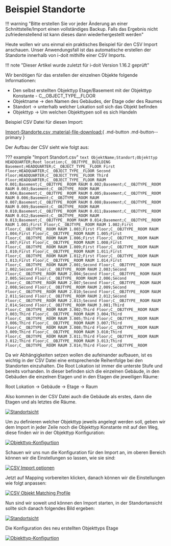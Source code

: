 # Beispiel Standorte

!!! warning "Bitte erstellen Sie vor jeder Änderung an einer Schnittstelle/Import einen vollständiges Backup. Falls das Ergebnis nicht zufriedenstellend ist kann dieses dann wiederhergestellt werden"

Heute wollen wir uns einmal ein praktisches Beispiel für den CSV Import anschauen.
Unser Anwendungsfall ist das automatische erstellen der Standorte innerhalb von i-doit mithilfe einer CSV Imports.

!!! note "Dieser Artikel wurde zuletzt für i-doit Version 1.16.2 geprüft"

Wir benötigen für das erstellen der einzelnen Objekte folgende Informationen:

-   Den selbst erstellten Objekttyp Etage/Basement mit der Objekttyp Konstante - C__OBJECT_TYPE__FLOOR
-   Objektname → den Namen des Gebäudes, der Etage oder des Raumes
-   Standort → unterhalb welcher Lokation soll sich das Objekt befinden
-   Objekttyp → Um welchen Objekttypen soll es sich Handeln

Beispiel CSV Datei für diesen Import:

[Import-Standorte.csv :material-file-download:](../../assets/images/de/daten-konsolidieren/csv-import/csv-standorte/Import-Standorte.csv){ .md-button .md-button--primary }

Der Aufbau der CSV sieht wie folgt aus:

??? example "Import Standort.csv"
    ```text
    ObjektName;Standort;Objekttyp
    HEADQUARTER;Root location;C__OBJTYPE__BUILDING
    Basement;HEADQUARTER;C__OBJECT_TYPE__FLOOR
    First Floor;HEADQUARTER;C__OBJECT_TYPE__FLOOR
    Second Floor;HEADQUARTER;C__OBJECT_TYPE__FLOOR
    Third Floor;HEADQUARTER;C__OBJECT_TYPE__FLOOR
    RAUM 0.001;Basement;C__OBJTYPE__ROOM
    RAUM 0.002;Basement;C__OBJTYPE__ROOM
    RAUM 0.003;Basement;C__OBJTYPE__ROOM
    RAUM 0.004;Basement;C__OBJTYPE__ROOM
    RAUM 0.005;Basement;C__OBJTYPE__ROOM
    RAUM 0.006;Basement;C__OBJTYPE__ROOM
    RAUM 0.007;Basement;C__OBJTYPE__ROOM
    RAUM 0.008;Basement;C__OBJTYPE__ROOM
    RAUM 0.009;Basement;C__OBJTYPE__ROOM
    RAUM 0.010;Basement;C__OBJTYPE__ROOM
    RAUM 0.011;Basement;C__OBJTYPE__ROOM
    RAUM 0.012;Basement;C__OBJTYPE__ROOM
    RAUM 0.013;Basement;C__OBJTYPE__ROOM
    RAUM 0.014;Basement;C__OBJTYPE__ROOM
    RAUM 1.001;First Floor;C__OBJTYPE__ROOM
    RAUM 1.002;First Floor;C__OBJTYPE__ROOM
    RAUM 1.003;First Floor;C__OBJTYPE__ROOM
    RAUM 1.004;First Floor;C__OBJTYPE__ROOM
    RAUM 1.005;First Floor;C__OBJTYPE__ROOM
    RAUM 1.006;First Floor;C__OBJTYPE__ROOM
    RAUM 1.007;First Floor;C__OBJTYPE__ROOM
    RAUM 1.008;First Floor;C__OBJTYPE__ROOM
    RAUM 1.009;First Floor;C__OBJTYPE__ROOM
    RAUM 1.010;First Floor;C__OBJTYPE__ROOM
    RAUM 1.011;First Floor;C__OBJTYPE__ROOM
    RAUM 1.012;First Floor;C__OBJTYPE__ROOM
    RAUM 1.013;First Floor;C__OBJTYPE__ROOM
    RAUM 1.014;First Floor;C__OBJTYPE__ROOM
    RAUM 2.001;Second Floor;C__OBJTYPE__ROOM
    RAUM 2.002;Second Floor;C__OBJTYPE__ROOM
    RAUM 2.003;Second Floor;C__OBJTYPE__ROOM
    RAUM 2.004;Second Floor;C__OBJTYPE__ROOM
    RAUM 2.005;Second Floor;C__OBJTYPE__ROOM
    RAUM 2.006;Second Floor;C__OBJTYPE__ROOM
    RAUM 2.007;Second Floor;C__OBJTYPE__ROOM
    RAUM 2.008;Second Floor;C__OBJTYPE__ROOM
    RAUM 2.009;Second Floor;C__OBJTYPE__ROOM
    RAUM 2.010;Second Floor;C__OBJTYPE__ROOM
    RAUM 2.011;Second Floor;C__OBJTYPE__ROOM
    RAUM 2.012;Second Floor;C__OBJTYPE__ROOM
    RAUM 2.013;Second Floor;C__OBJTYPE__ROOM
    RAUM 2.014;Second Floor;C__OBJTYPE__ROOM
    RAUM 3.001;Third Floor;C__OBJTYPE__ROOM
    RAUM 3.002;Third Floor;C__OBJTYPE__ROOM
    RAUM 3.003;Third Floor;C__OBJTYPE__ROOM
    RAUM 3.004;Third Floor;C__OBJTYPE__ROOM
    RAUM 3.005;Third Floor;C__OBJTYPE__ROOM
    RAUM 3.006;Third Floor;C__OBJTYPE__ROOM
    RAUM 3.007;Third Floor;C__OBJTYPE__ROOM
    RAUM 3.008;Third Floor;C__OBJTYPE__ROOM
    RAUM 3.009;Third Floor;C__OBJTYPE__ROOM
    RAUM 3.010;Third Floor;C__OBJTYPE__ROOM
    RAUM 3.011;Third Floor;C__OBJTYPE__ROOM
    RAUM 3.012;Third Floor;C__OBJTYPE__ROOM
    RAUM 3.013;Third Floor;C__OBJTYPE__ROOM
    RAUM 3.014;Third Floor;C__OBJTYPE__ROOM
    ```

Da wir Abhängigkeiten setzen wollen die aufeinander aufbauen, ist es wichtig in der CSV Datei eine entsprechende Reihenfolge bei den Standorten einzuhalten.
Die Root Lokation ist immer die unterste Stufe und bereits vorhanden. In dieser befinden sich die einzelnen Gebäude, in den Gebäuden die einzelnen Etagen und in den Etagen die jeweiligen Räume:

 Root Lokation → Gebäude → Etage → Raum

Also kommen in der CSV Datei auch die Gebäude als erstes, dann die Etagen und als letztes die Räume.

[![Standortsicht](../../assets/images/de/daten-konsolidieren/csv-import/csv-standorte/1-csv-standort.png)](../../assets/images/de/daten-konsolidieren/csv-import/csv-standorte/1-csv-standort.png)

Um zu definieren welcher Objekttyp jeweils angelegt werden soll, geben wir dem Import in jeder Zeile noch die Objekttyp Konstante mit auf den Weg, diese finden wir in der Objekttyp Konfiguration:

[![Objekttyp-Konfigurtion](../../assets/images/de/daten-konsolidieren/csv-import/csv-standorte/2-csv-standort.png)](../../assets/images/de/daten-konsolidieren/csv-import/csv-standorte/2-csv-standort.png)

Schauen wir uns nun die Konfiguration für den Import an, im oberen Bereich können wir die Einstellungen so lassen, wie sie sind:

[![CSV Import optionen](../../assets/images/de/daten-konsolidieren/csv-import/csv-standorte/3-csv-standort.png)](../../assets/images/de/daten-konsolidieren/csv-import/csv-standorte/3-csv-standort.png)

Jetzt auf Mapping vorbereiten klicken, danach können wir die Einstellungen wie folgt anpassen:

[![CSV Objekt Matching Profile](../../assets/images/de/daten-konsolidieren/csv-import/csv-standorte/4-csv-standort.png)](../../assets/images/de/daten-konsolidieren/csv-import/csv-standorte/4-csv-standort.png)

Nun sind wir soweit und können den Import starten, in der Standortansicht sollte sich danach folgendes Bild ergeben:

[![Standortsicht](../../assets/images/de/daten-konsolidieren/csv-import/csv-standorte/5-csv-standort.png)](../../assets/images/de/daten-konsolidieren/csv-import/csv-standorte/5-csv-standort.png)

Die Konfiguration des neu erstellten Objekttyps Etage

[![Objekttyp-Konfigurtion](../../assets/images/de/daten-konsolidieren/csv-import/csv-standorte/6-csv-standort.png)](../../assets/images/de/daten-konsolidieren/csv-import/csv-standorte/6-csv-standort.png)
